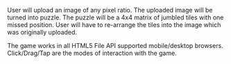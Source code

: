 User will upload an image of any pixel ratio. The uploaded image will be turned into puzzle. The puzzle will be a 4x4 matrix of jumbled tiles with one missed position. User will have to re-arrange the tiles into the image which was originally uploaded.

The game works in all HTML5 File API supported mobile/desktop browsers. Click/Drag/Tap are the modes of interaction with the game.